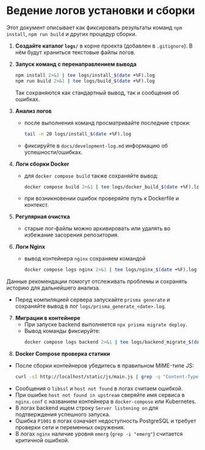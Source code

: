 # Ведение логов установки и сборки

Этот документ описывает как фиксировать результаты команд `npm install`, `npm run build` и других процедур сборки.

1. **Создайте каталог `logs/`** в корне проекта (добавлен в `.gitignore`). В нём будут храниться текстовые файлы логов.
2. **Запуск команд с перенаправлением вывода**
   ```bash
   npm install 2>&1 | tee logs/install_$(date +%F).log
   npm run build 2>&1 | tee logs/build_$(date +%F).log
   ```
   Так сохраняются как стандартный вывод, так и сообщения об ошибках.
3. **Анализ логов**
   - после выполнения команд просматривайте последние строки:
     ```bash
     tail -n 20 logs/install_$(date +%F).log
     ```
   - фиксируйте в `docs/development-log.md` информацию об успешности/ошибках.
4. **Логи сборки Docker**
   - для `docker compose build` также сохраняйте вывод:
     ```bash
     docker compose build 2>&1 | tee logs/docker_build_$(date +%F).log
     ```
   - при возникновении ошибок проверяйте путь к Dockerfile и контекст.
5. **Регулярная очистка**
   - старые лог‑файлы можно архивировать или удалять во избежание засорения репозитория.

6. **Логи Nginx**
   - вывод контейнера `nginx` сохраняем командой
     ```bash
     docker compose logs nginx 2>&1 | tee logs/nginx_$(date +%F).log
     ```

Данные рекомендации помогут отслеживать проблемы и сохранять историю для дальнейшего анализа.
- Перед компиляцией сервера запускайте `prisma generate` и сохраняйте вывод в лог `logs/prisma_generate_<date>.log`.
7. **Миграции в контейнере**
   - При запуске backend выполняется `npx prisma migrate deploy`.
   - Вывод команды фиксируйте:
     ```bash
     docker compose logs backend 2>&1 | tee logs/backend_migrate_$(date +%F).log
     ```
8. **Docker Compose проверка статики**
  - После сборки контейнеров убедитесь в правильном MIME-типе JS:
    ```bash
    curl -sI http://localhost/static/js/main.js | grep -q "Content-Type: application/javascript"
    ```
  - Сообщения о `libssl` и `host not found` в логах считаем ошибкой.
  - При ошибке `host not found in upstream` сверяйте имя сервиса в `nginx.conf` с
    названием контейнера в `docker-compose` или Kubernetes.
  - В логах backend ищем строку `Server listening on` для подтверждения успешного запуска.
  - Ошибка `P1001` в логах означает недоступность PostgreSQL и требует проверки сети и переменных окружения.
  - В логах `nginx` наличие уровня `emerg` (`grep -i "emerg"`) считается критичной ошибкой.
